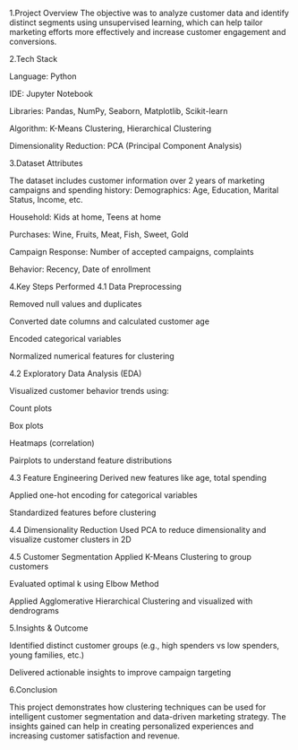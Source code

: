 1.Project Overview
The objective was to analyze customer data and identify distinct segments using unsupervised learning, which can help tailor marketing efforts more effectively and increase customer engagement and conversions.

2.Tech Stack

Language: Python

IDE: Jupyter Notebook

Libraries: Pandas, NumPy, Seaborn, Matplotlib, Scikit-learn

Algorithm: K-Means Clustering, Hierarchical Clustering

Dimensionality Reduction: PCA (Principal Component Analysis)

3.Dataset Attributes

The dataset includes customer information over 2 years of marketing campaigns and spending history:
Demographics: Age, Education, Marital Status, Income, etc.

Household: Kids at home, Teens at home

Purchases: Wine, Fruits, Meat, Fish, Sweet, Gold

Campaign Response: Number of accepted campaigns, complaints

Behavior: Recency, Date of enrollment

4.Key Steps Performed
4.1 Data Preprocessing

Removed null values and duplicates

Converted date columns and calculated customer age

Encoded categorical variables

Normalized numerical features for clustering

4.2 Exploratory Data Analysis (EDA)

Visualized customer behavior trends using:

Count plots

Box plots

Heatmaps (correlation)

Pairplots to understand feature distributions

4.3 Feature Engineering
Derived new features like age, total spending

Applied one-hot encoding for categorical variables

Standardized features before clustering

4.4 Dimensionality Reduction
Used PCA to reduce dimensionality and visualize customer clusters in 2D

4.5 Customer Segmentation
Applied K-Means Clustering to group customers

Evaluated optimal k using Elbow Method

Applied Agglomerative Hierarchical Clustering and visualized with dendrograms


5.Insights & Outcome
   
Identified distinct customer groups (e.g., high spenders vs low spenders, young families, etc.)

Delivered actionable insights to improve campaign targeting


6.Conclusion

This project demonstrates how clustering techniques can be used for intelligent customer segmentation and data-driven marketing strategy. The insights gained can help in creating personalized experiences and increasing customer satisfaction and revenue.


